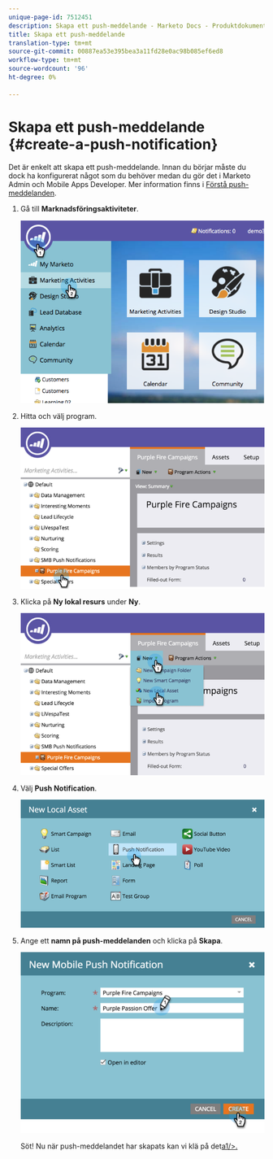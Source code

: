 ```yaml
---
unique-page-id: 7512451
description: Skapa ett push-meddelande - Marketo Docs - Produktdokumentation
title: Skapa ett push-meddelande
translation-type: tm+mt
source-git-commit: 00887ea53e395bea3a11fd28e0ac98b085ef6ed8
workflow-type: tm+mt
source-wordcount: '96'
ht-degree: 0%

---
```



# Skapa ett push-meddelande {#create-a-push-notification}

Det är enkelt att skapa ett push-meddelande. Innan du börjar måste du dock ha konfigurerat något som du behöver medan du gör det i Marketo Admin och Mobile Apps Developer. Mer information finns i [Förstå push-meddelanden](understanding-push-notifications.md).

1. Gå till **Marknadsföringsaktiviteter**.

   ![](assets/image2015-4-22-18-3a46-3a14.png)

1. Hitta och välj program.

   ![](assets/image2015-4-23-13-3a31-3a43.png)

1. Klicka på **Ny lokal resurs** under **Ny**.

   ![](assets/image2015-4-23-13-3a33-3a20.png)

1. Välj **Push Notification**.

   ![](assets/image2015-4-23-13-3a35-3a6.png)

1. Ange ett **namn på push-meddelanden** och klicka på **Skapa**.

   ![](assets/image2015-4-23-13-3a36-3a56.png)

   Söt! Nu när push-meddelandet har skapats kan vi klä på det[a1/>.](configure-mobile-push-notification.md)

